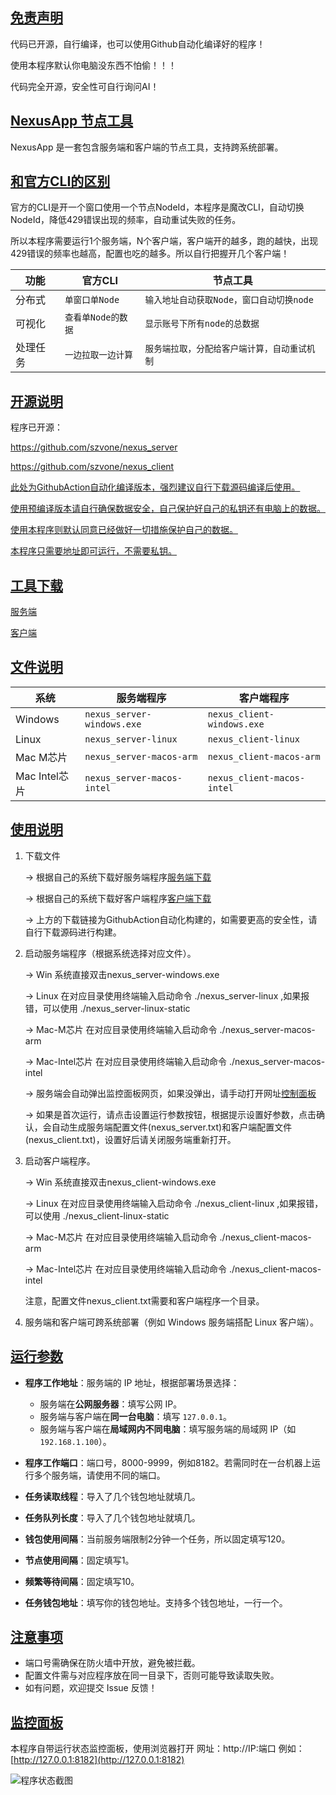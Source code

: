 ## <u>免责声明</u>

代码已开源，自行编译，也可以使用Github自动化编译好的程序！

使用本程序默认你电脑没东西不怕偷！！！

代码完全开源，安全性可自行询问AI！

## <u>NexusApp 节点工具</u>

NexusApp 是一套包含服务端和客户端的节点工具，支持跨系统部署。

## <u>和官方CLI的区别</u>

官方的CLI是开一个窗口使用一个节点NodeId，本程序是魔改CLI，自动切换NodeId，降低429错误出现的频率，自动重试失败的任务。

所以本程序需要运行1个服务端，N个客户端，客户端开的越多，跑的越快，出现429错误的频率也越高，配置也吃的越多。所以自行把握开几个客户端！


| 功能&#xA;   | 官方CLI&#xA;       | 节点工具&#xA;                                |
| ----------- | ------------------ | -------------------------------------------- |
| 分布式&#xA; | `单窗口单Node`     | `输入地址自动获取Node，窗口自动切换node`     |
| 可视化&#xA; | `查看单Node的数据` | `显示账号下所有node的总数据`                 |
| 处理任务    | `一边拉取一边计算` | `服务端拉取，分配给客户端计算，自动重试机制` |

## <u>开源说明</u>

程序已开源：

https://github.com/szvone/nexus_server

https://github.com/szvone/nexus_client

<u>此处为GithubAction自动化编译版本，强烈建议自行下载源码编译后使用。</u>

<u>使用预编译版本请自行确保数据安全，自己保护好自己的私钥还有电脑上的数据。</u>

<u>使用本程序则默认同意已经做好一切措施保护自己的数据。</u>

<u>本程序只需要地址即可运行，不需要私钥。</u>

## <u>工具下载</u>

[服务端](https://github.com/szvone/nexus_server/releases/)

[客户端](https://github.com/szvone/nexus_client/releases/)


## <u>文件说明</u>


| 系统&#xA;         | 服务端程序&#xA;            | 客户端程序&#xA;                    |
| ----------------- | -------------------------- | ---------------------------------- |
| Windows&#xA;      | `nexus_server-windows.exe` | `nexus_client-windows.exe` |
| Linux&#xA;        | `nexus_server-linux`       | `nexus_client-linux`               |
| Mac M芯片&#xA; | `nexus_server-macos-arm`      | `nexus_client-macos-arm`              |
| Mac Intel芯片&#xA; | `nexus_server-macos-intel`   |`nexus_client-macos-intel`              |



## <u>使用说明</u>

1. 下载文件

   -> 根据自己的系统下载好服务端程序[服务端下载](https://github.com/szvone/nexus_server/releases/)

   -> 根据自己的系统下载好客户端程序[客户端下载](https://github.com/szvone/nexus_client/releases/)

   -> 上方的下载链接为GithubAction自动化构建的，如需要更高的安全性，请自行下载源码进行构建。



2. 启动服务端程序（根据系统选择对应文件）。

   -> Win 系统直接双击nexus_server-windows.exe

   -> Linux 在对应目录使用终端输入启动命令 ./nexus_server-linux ,如果报错，可以使用 ./nexus_server-linux-static

   -> Mac-M芯片 在对应目录使用终端输入启动命令 ./nexus_server-macos-arm

   -> Mac-Intel芯片 在对应目录使用终端输入启动命令 ./nexus_server-macos-intel

   -> 服务端会自动弹出监控面板网页，如果没弹出，请手动打开网址[控制面板](http://127.0.0.1:8182)

   -> 如果是首次运行，请点击设置运行参数按钮，根据提示设置好参数，点击确认，会自动生成服务端配置文件(nexus_server.txt)和客户端配置文件(nexus_client.txt)，设置好后请关闭服务端重新打开。

3. 启动客户端程序。

   -> Win 系统直接双击nexus_client-windows.exe

   -> Linux 在对应目录使用终端输入启动命令 ./nexus_client-linux ,如果报错，可以使用 ./nexus_client-linux-static

   -> Mac-M芯片 在对应目录使用终端输入启动命令 ./nexus_client-macos-arm

   -> Mac-Intel芯片 在对应目录使用终端输入启动命令 ./nexus_client-macos-intel

   注意，配置文件nexus_client.txt需要和客户端程序一个目录。



4. 服务端和客户端可跨系统部署（例如 Windows 服务端搭配 Linux 客户端）。



## <u>运行参数</u>

* **程序工作地址**：服务端的 IP 地址，根据部署场景选择：

  * 服务端在**公网服务器**：填写公网 IP。
  * 服务端与客户端在**同一台电脑**：填写 `127.0.0.1`。
  * 服务端与客户端在**局域网内不同电脑**：填写服务端的局域网 IP（如 `192.168.1.100`）。

* **程序工作端口**：端口号，8000-9999，例如8182。若需同时在一台机器上运行多个服务端，请使用不同的端口。
  
* **任务读取线程**：导入了几个钱包地址就填几。
* **任务队列长度**：导入了几个钱包地址就填几。
* **钱包使用间隔**：当前服务端限制2分钟一个任务，所以固定填写120。
* **节点使用间隔**：固定填写1。
* **频繁等待间隔**：固定填写10。
* **任务钱包地址**：填写你的钱包地址。支持多个钱包地址，一行一个。


## <u>注意事项</u>

* 端口号需确保在防火墙中开放，避免被拦截。
* 配置文件需与对应程序放在同一目录下，否则可能导致读取失败。
* 如有问题，欢迎提交 Issue 反馈！



## <u>监控面板</u>

本程序自带运行状态监控面板，使用浏览器打开
网址：http://IP:端口
例如：[http://127.0.0.1:8182](http://127.0.0.1:8182)

![程序状态截图](status.png)
